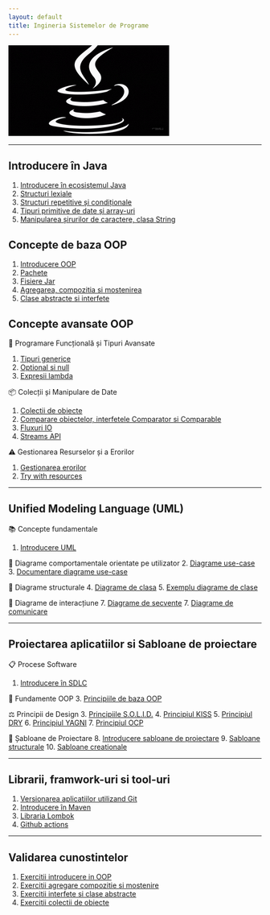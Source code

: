 ```yaml
---
layout: default
title: Ingineria Sistemelor de Programe
---
```


![jv1.gif](media/jv1.gif)

---

## Introducere în Java
1. [Introducere în ecosistemul Java](java-ecosystem.md)
2. [Structuri lexiale](oop-basic/01-structuri-lexicale.md)
2. [Structuri repetitive și condiționale](oop-basic/02-structuri-repetitive-conditionale.md)
3. [Tipuri primitive de date și array-uri](oop-basic/03-tipuri-primitive.md)
4. [Manipularea șirurilor de caractere, clasa String](oop-basic/04-String-siruri-de-caractere.md)

## Concepte de baza OOP 

1. [Introducere OOP](oop-basic/05-clasa-si-obiect.md)
2. [Pachete](oop-basic/06-pachete-si-librarii.md)
3. [Fisiere Jar](oop-basic/07-fisiere-jar.md)
4. [Agregarea, compozitia si mostenirea](oop-basic/08-concepte-avansate-oop.md)
5. [Clase abstracte si interfete](oop-advanced/01-interfete-clase-abstracte.md)

## Concepte avansate OOP

🧰 Programare Funcțională și Tipuri Avansate
1. [Tipuri generice](oop-advanced/02-tipuri-generice.md)
2. [Optional si null](oop-advanced/03-optional-si-null.md)
3. [Expresii lambda](oop-advanced/07-lamda.md)

📦 Colecții și Manipulare de Date
1. [Colectii de obiecte](oop-advanced/04-colectii.md)
2. [Comparare obiectelor, interfetele Comparator si Comparable](oop-advanced/04-1-interfetele-comparator-comparable.md)
2. [Fluxuri IO](oop-advanced/06-io-streams.md)
3. [Streams API](oop-advanced/05-streams-api.md)

⚠️ Gestionarea Resurselor și a Erorilor
1. [Gestionarea erorilor](oop-advanced/09-gestionarea-erorilor.md)
2. [Try with resources](oop-advanced/08-try-with-resources.md)

---

## Unified Modeling Language (UML)

📚 Concepte fundamentale
1. [Introducere UML](uml/01-introducere-uml.md)

👥 Diagrame comportamentale orientate pe utilizator
2. [Diagrame use-case](uml/02-use-case.md)
3. [Documentare diagrame use-case](uml/03-use-case-documentatie.md)

🧩 Diagrame structurale
4. [Diagrame de clasa](uml/04-class-diagram.md)
5. [Exemplu diagrame de clase](uml/05-class-diagram-exemplu.md)

🔄 Diagrame de interacțiune
7. [Diagrame de secvente](uml/06-sequence-diagram.md)
7. [Diagrame de comunicare](uml/07-communication-diagram.md)

---

## Proiectarea aplicatiilor si Sabloane de proiectare

📋 Procese Software
1. [Introducere în SDLC](oop-design/sdlc-tools-table.md)

🧠 Fundamente OOP
3. [Principiile de baza OOP](oop-design/principiile-oop.md)

⚖️ Principii de Design
3. [Principiile S.O.L.I.D.](oop-design/principiile-solid.md)
4. [Principiul KISS](oop-design/principiul-kiss.md)
5. [Principiul DRY](oop-design/principiul-dry.md)
6. [Principiul YAGNI](oop-design/principiul-yagni.md)
7. [Principiul OCP](oop-design/principiul-ocp.md)

📐 Șabloane de Proiectare
8. [Introducere sabloane de proiectare](oop-design/sabloane-introducere.md)
9. [Sabloane structurale](oop-design/sabloane-structural.md)
10. [Sabloane creationale](oop-design/sabloane-creationale.md)


---

## Librarii, framwork-uri si tool-uri

1. [Versionarea aplicatiilor utilizand Git](tools-basic/introducere-git.md)
2. [Introducere în Maven](tools-basic/introducere-maven.md)
3. [Libraria Lombok](tools-basic/limbraria-lombok.md)
4. [Github actions](tools-basic/github-actions.md)

---
## Validarea cunostintelor 

1. [Exercitii introducere in OOP](exercitii-si-intrebari/exercitii-oop-baza.md)
2. [Exercitii agregare compozitie si mostenire](exercitii-si-intrebari/exercitii-oop-avansat.md)
3. [Exercitii interfete si clase abstracte](exercitii-si-intrebari/exercitii-interfete-abstract.md)
4. [Exercitii colectii de obiecte](exercitii-si-intrebari/exercitii-colectii.md)


